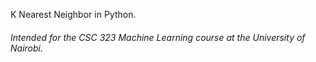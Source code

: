 K Nearest Neighbor in Python.
###### Intended for the CSC 323 Machine Learning course at the University of Nairobi.
